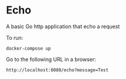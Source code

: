 # Echo

A basic Go http application that echo a request

To run:

`docker-compose up`

Go to the following URL in a browser:

`http://localhost:8080/echo?message=Test`
